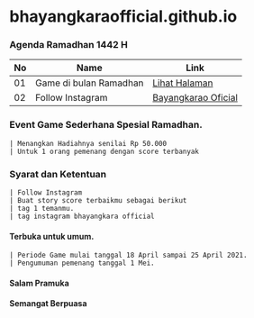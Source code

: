 # bhayangkaraofficial.github.io
### Agenda Ramadhan 1442 H

|  No  |  Name  | Link  |
|------|----------------|--------------|
|  01  | Game di bulan Ramadhan	  |[Lihat Halaman](https://bhayangkaraofficial.github.io/game/dist/index.html)|	         
|  02  | 	Follow Instagram  |[Bayangkarao Oficial](http://instagram.com/bayangkaraofficial)|


### Event Game Sederhana Spesial Ramadhan.
    | Menangkan Hadiahnya senilai Rp 50.000 
    | Untuk 1 orang pemenang dengan score terbanyak


### Syarat dan Ketentuan 
    | Follow Instagram 
    | Buat story score terbaikmu sebagai berikut 
    | tag 1 temanmu.
    | tag instagram bhayangkara official


#### Terbuka untuk umum.
    | Periode Game mulai tanggal 18 April sampai 25 April 2021.
    | Pengumuman pemenang tanggal 1 Mei.


#### Salam Pramuka
#### Semangat Berpuasa


